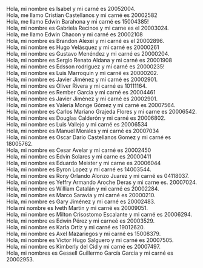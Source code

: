 Hola, mi nombre es Isabel y mi carné es 20052004.<br>
Hola, me llamo Cristian Castellanos y mi carné es 20002582<br>
Hola, me llamo Edwin Barahona y mi carné es 15004385!<br>
Hola, mi nombre es Gabriela Recinos y mi carne es el 20003024.<br>
Hola, me llamo Edwin Chacon y mi carné es 20002108<br>
Hola, mi nombre es Brandon Alexei y mi carné es el 20002896.<br>
Hola, mi nombre es Hugo Velásquez y mi carné es 20000261<br>
Hola, mi nombre es Gustavo Menéndez y mi carné es 20000204.<br>
Hola, mi nombre es Sergio Renato Aldana y mi carné es 20001908<br>
Hola, mi nombre es Edsson rodriguez y mi carné es 20000235!<br>
Hola, mi nombre es Luis Marroquin y mi carné es 20000202.<br>
Hola, mi nombre es Javier Jiménez y mi carné es 20002901.<br>
Hola, mi nombre es Oliver Rivera y mi carné es 10111164.<br>
Hola, mi nombre es Rember Garcia y mi carné es 20004461<br>
Hola, mi nombre es Javier Jiménez y mi carné es 20002901.<br>
Hola, mi nombre es Valeria Monge Gómez y mi carné es 20007564.<br>
Hola, mi nombre es Carlos Mariano Grajeda Flores y mi carne es 20006542. <br>
Hola, mi nombre es Douglas Calderón y mi carné es 20006802.<br>
Hola, mi nombre es Luis Vallejo  y mi carné es 20006534<br>
Hola, mi nombre es Manuel Morales y mi carné es 20007034<br>
Hola, mi nombre es Oscar Dario Castellanos Gomez y mi carné es 18005762.<br>
Hola, mi nombre es Cesar Avelar y mi carné es 20002450<br>
Hola, mi nombre es Edvin Solares y mi carne es 20000411<br>
Hola, mi nombre es Eduardo Meister y mi carne es 20006044<br>
Hola, mi nombre es Byron Lopez y mi carné es 14003544.<br>
Hola, mi nombre es Rony Orlando Alonzo Juarez y mi carné es 04118037.<br>
Hola, mi nombre es Yeffry Armando Aroche Deras y mi carne es. 20007024.<br>
Hola, mi nombre es William Catalán y mi carné es 20002284.<br>
Hola, mi nombre es Marco Saravia y mi carné es 20000210. <br>
Hola, mi nombre es Gary Jiménez y mi carné es 20002483.<br>
Hola mi nombre es Iveth Martin y mi carné es 20009051.<br>
Hola, mi nombre es Milton Crisostomo Escalante y mi carné es 20006294.<br>
Hola, mi nombre es Edwin Pérez y mi carneé es 20003529.<br>
Hola, mi nombre es Karla Ortiz y mi carné es 19012620.<br>
Hola, mi nombre es Axel Mazariegos y mi carné es 15008379.<br>
Hola, mi nombre es Victor Hugo Salguero y mi carné es 20007505.<br>
Hola, mi nombre es Kimberly del Cid y mi carné es 20007497.<br>
Hola, mi nombres es Gessell Guillermo García García y mi carné es 20002953.<br>